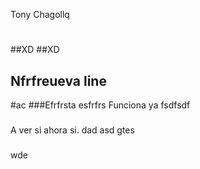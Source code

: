Tony Chagollq
# 
#
##XD
##XD
## Nfrfreueva line
#ac
###Efrfrsta esfrfrs
Funciona ya
fsdfsdf
###
###

A ver si ahora si. 
dad
asd
gtes
###
###
wde
###

